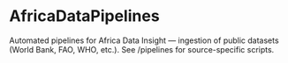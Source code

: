 # AfricaDataPipelines

Automated pipelines for Africa Data Insight — ingestion of public datasets (World Bank, FAO, WHO, etc.).
See /pipelines for source-specific scripts.

